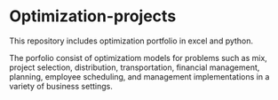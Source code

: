 # Optimization-projects

This repository includes optimization portfolio in excel and python.

The porfolio consist of optimizatiom models for problems such as mix, project selection, distribution, transportation, financial management, planning, employee scheduling, and management implementations in a variety of business settings.
